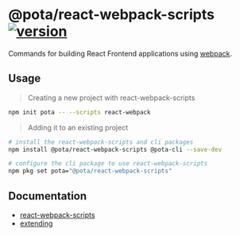 # @pota/react-webpack-scripts [![version](https://img.shields.io/npm/v/@pota/react-webpack-scripts.svg?label=%20)](https://npmjs.org/package/@pota/react-webpack-scripts)

Commands for building React Frontend applications using [webpack](https://github.com/webpack/webpack).

## Usage

> Creating a new project with react-webpack-scripts

```bash
npm init pota -- --scripts react-webpack
```

> Adding it to an existing project

```bash
# install the react-webpack-scripts and cli packages
npm install @pota/react-webpack-scripts @pota-cli --save-dev

# configure the cli package to use react-webpack-scripts
npm pkg set pota="@pota/react-webpack-scripts"
```

## Documentation

* [react-webpack-scripts](https://mediamonks.github.io/pota/scripts/react-webpack)
* [extending](https://github.com/mediamonks/pota/blob/main/core/cli/docs/extending.md)
